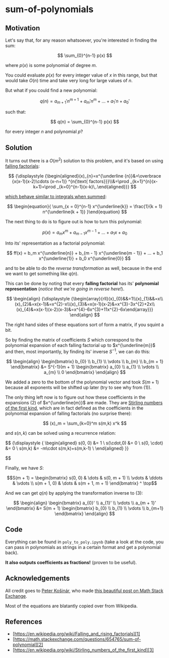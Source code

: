 # sum-of-polynomials

## Motivation

Let's say that, for any reason whatsoever, you're interested in finding the sum:

$$
\sum_{0}^{n-1} p(x)
$$

where $p(x)$ is some polynomial of degree $m$. 

You could evaluate $p(x)$ for every integer value of $x$ in this range, but that would take $O(n)$ time and take very long for large values of $n$.

But what if you could find a new polynomial:

$$
    q(n) = a_{m + 1}' n^{m + 1} + a_m' n^{m} + ... + a_1' n + a_0'
$$

such that: 

$$
    q(n) = \sum_{0}^{n-1} p(x)
$$

for every integer $n$ and polynomial $p$?

## Solution


It turns out there is a $O(m^2)$ solution to this problem, and it's based on using [falling factorials][1]:

$$ 
{\displaystyle {\begin{aligned}(x)_{n}=x^{\underline {n}}&=\overbrace {x(x-1)(x-2)\cdots (x-n+1)} ^{n{\text{ factors}}}\\&=\prod _{k=1}^{n}(x-k+1)=\prod _{k=0}^{n-1}(x-k)\,.\end{aligned}}}
$$

[which behave similar to integrals when summed][2]:

$$
\begin{equation}{
\sum_{x = 0}^{n-1} x^{\underline{k}} = \frac{1}{k + 1} n^{\underline{k + 1}}
}\end{equation}
$$


The next thing to do is to figure out is how to turn this polynomial:

$$
p(x) = a_m x^m + a_{m - 1} x^{m - 1} + ... + a_1 x + a_0
$$


Into its' representation as a factorial polynomial:

$$
ff(x) = b_m x^{\underline{n}} + b_{m - 1} x^{\underline{m - 1}} + ... + b_1 x^{\underline{1}} + b_0 x^{\underline{0}}
$$

and to be able to do the _reverse transformation_ as well, because in the end we want to get something like $q(n)$. 

This can be done by noting that every **falling factorial** has its' **polynomial representation** (_notice that we're going in reverse here!_).

$$
\begin{align}
{\displaystyle {\begin{array}{rll}(x)_{0}&&=1\\(x)_{1}&&=x\\(x)_{2}&=x(x-1)&=x^{2}-x\\(x)_{3}&=x(x-1)(x-2)&=x^{3}-3x^{2}+2x\\(x)_{4}&=x(x-1)(x-2)(x-3)&=x^{4}-6x^{3}+11x^{2}-6x\end{array}}}
\end{align}
$$

The right hand sides of these equations sort of form a matrix, if you squint a bit.

So by finding the matrix of coefficients $S$ which correspond to the polynomial expansion of each falling factorial up to $x^{\underline{m}}$ and then, most importantly, by finding its' inverse $S^{-1}$, we can do this:

$$
  \begin{align}
    \begin{bmatrix}
           b_{0} \\
           b_{1} \\
           \vdots \\
           b_{m} \\
           b_{m + 1}
    \end{bmatrix} &= S^{-1}(m + 1)
        \begin{bmatrix}
           a_{0} \\
           a_{1} \\
           \vdots \\
           a_{m} \\
           0
    \end{bmatrix}
  \end{align}
$$

We added a zero to the bottom of the polynomial vector and took $S(m + 1)$ because all exponents will be shifted up later (try to see why from $(1)$).

The only thing left now is to figure out how these coefficients in the expansions $(2)$ of $x^{\underline{m}}$ are made. They are [Stirling numbers of the first kind][3], which are in fact defined as the coefficients in the polynomial expansion of falling factorials (no surprise there):

$$
(x)_m = \sum_{k=0}^m s(m,k) x^k
$$

and $s(n, k)$ can be solved using a recurrence relation:

$$
{\displaystyle {
\begin{aligned}
    s(0, 0) &= 1 \\
    s(\cdot,0) &= 0 \\
    s(0, \cdot) &= 0 \\
    s(m,k) &= -m\cdot s(m,k)+s(m,k-1) \\
\end{aligned}
}} 

$$

Finally, we have $S$:

```math
S(m + 1) = \begin{bmatrix} 
    s(0, 0) & \dots  & s(0, m + 1) \\
    \vdots & \ddots & \vdots \\
    s(m + 1, 0) & \dots  & s(m + 1, m + 1) 
    \end{bmatrix} ^ \top
```

And we can get $q(n)$ by applying the transformation inverse to $(3)$:

$$
  \begin{align}
    \begin{bmatrix}
           a_{0}' \\
           a_{1}' \\
           \vdots \\
           a_{m + 1}'
    \end{bmatrix} &= S(m + 1)
        \begin{bmatrix}
           b_{0} \\
           b_{1} \\
           \vdots \\
           b_{m+1}
    \end{bmatrix}
  \end{align}
$$

## Code

Everything can be found in `poly_to_poly.ipynb` (take a look at the code, you can pass in polynomials as strings in a certain format and get a polynomial back).

**It also outputs coefficients as fractions!** (proven to be useful). 


## Acknowledgements

All credit goes to [Peter Košinár](https://math.stackexchange.com/users/77812/peter-ko%c5%a1in%c3%a1r), who made [this beautiful post on Math Stack Exchange][1]. 

Most of the equations are blatantly copied over from Wikipedia.


## References
  - [https://en.wikipedia.org/wiki/Falling_and_rising_factorials][1]
  - [https://math.stackexchange.com/questions/654765/sum-of-polynomial][2]
  - [https://en.wikipedia.org/wiki/Stirling_numbers_of_the_first_kind][3]


[1]: https://en.wikipedia.org/wiki/Falling_and_rising_factorials
[2]: https://math.stackexchange.com/questions/654765/sum-of-polynomial
[3]: https://en.wikipedia.org/wiki/Stirling_numbers_of_the_first_kind